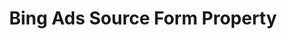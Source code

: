 ---
# -------------------------- #
#        CONTENT TYPE        #
# -------------------------- #

content-type: "api-form"
form-type: "source"
key: "source-form-properties-bing-ads-object"


# -------------------------- #
#        OBJECT INFO         #
# -------------------------- #

title: "Bing Ads Source Form Property"
api-type: "platform.bing-ads"
display-name: "Bing Ads"

source-type: "saas"
docs-name: "bing-ads"

description: ""


# -------------------------- #
#      OBJECT ATTRIBUTES     #
# -------------------------- #

uses-start-date: true
---